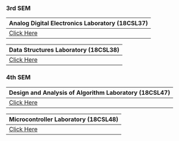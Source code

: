 ### 3rd SEM

|**Analog Digital Electronics Laboratory (18CSL37)**|
|:---------|
|[Click Here](ADE.md)|

|**Data Structures Laboratory (18CSL38)**|
|:-----------|
| [Click Here](DSA.md) | 

### 4th SEM

 
|**Design and Analysis of Algorithm Laboratory (18CSL47)**|
|:-------|
|[Click Here](DAA/DAA.md)|

|**Microcontroller Laboratory (18CSL48)**|
|:--------------------------------|
| [Click Here](https://github.com/SKsaikiran/cselab/blob/5b5ddc45eff07cab32e74d995634194370b7a899/MC/MC.md) |
